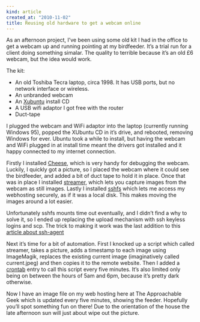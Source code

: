 ```yaml
---
kind: article
created_at: "2010-11-02"
title: Reusing old hardware to get a webcam online
---
```

As an afternoon project, I’ve been using some old kit I had in the office to get a webcam up and running pointing at my birdfeeder.  It’s a trial run for a client doing something simalar.  The quality to terrible because it’s an old £6 webcam, but the idea would work.

The kit:

* An old Toshiba Tecra laptop, circa 1998.  It has USB ports, but no network interface or wireless.
* An unbranded webcam
* An [Xubuntu](http://www.xubuntu.org/) install CD
* A USB wifi adaptor I got free with the router
* Duct-tape

I plugged the webcam and WiFi adaptor into the laptop (currently running Windows 95), popped the XUbuntu CD in it’s drive, and rebooted, removing Windows for ever.  Ubuntu took a while to install, but having the webcam and WiFi plugged in at install time meant the drivers got installed and it happy connected to my internet connection.

Firstly I installed [Cheese](https://help.ubuntu.com/community/Webcam), which is very handy for debugging the webcam.  Luckily, I quickly got a picture, so I placed the webcam where it could see the birdfeeder, and added a bit of duct tape to hold it in place.  Once that was in place I installed [streamer](http://packages.ubuntu.com/dapper/streamer), which lets you capture images from the webcam as still images. Lastly I installed [sshfs](http://fuse.sourceforge.net/sshfs.html) which lets me access my webhosting securely, as if it was a local disk.  This makes moving the images around a lot easier.

Unfortunately sshfs mounts time out eventually, and I didn’t find a why to solve it, so I ended up replacing the upload mechanism with ssh keyless logins and scp. The trick to making it work was the last addition to this [article about ssh-agent](http://www.theapproachablegeek.co.uk/blog/reusing-old-hardware-to-get-a-webcam-online)

Next it’s time for a bit of automation.  First I knocked up a script which called streamer, takes a picture, adds a timestamp to each image using ImageMagik, replaces the existing current image (imaginatively called current.jpeg) and then copies it to the remote website.  Then I added a [crontab](http://en.wikipedia.org/wiki/Cron) entry to call this script every five minutes.  It’s also limited only being on between the hours of 5am and 6pm, because it’s pretty dark otherwise.


Now I have an image file on my web hosting here at The Approachable Geek which is updated every five minutes, showing the feeder.  Hopefully you’ll spot something fun on there! Due to the orientation of the house the late afternoon sun will just about wipe out the picture.

